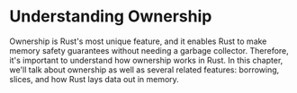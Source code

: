 # Understanding Ownership

Ownership is Rust's most unique feature,
and it enables Rust to make memory safety guarantees
without needing a garbage collector.
Therefore, it's important to understand how ownership works in Rust.
In this chapter,
we'll talk about ownership as well as several related features:
borrowing, slices, and how Rust lays data out in memory.
